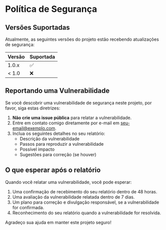 # Política de Segurança

## Versões Suportadas

Atualmente, as seguintes versões do projeto estão recebendo atualizações de segurança:

| Versão | Suportada          |
| ------ | ------------------ |
| 1.0.x  | :white_check_mark: |
| < 1.0  | :x:                |

## Reportando uma Vulnerabilidade

Se você descobrir uma vulnerabilidade de segurança neste projeto, por favor, siga estas diretrizes:

1. **Não crie uma issue pública** para relatar a vulnerabilidade.
2. Entre em contato comigo diretamente por e-mail em [seu-email@exemplo.com](mailto:seu-email@exemplo.com).
3. Inclua os seguintes detalhes no seu relatório:
   - Descrição da vulnerabilidade
   - Passos para reproduzir a vulnerabilidade
   - Possível impacto
   - Sugestões para correção (se houver)

## O que esperar após o relatório

Quando você relatar uma vulnerabilidade, você pode esperar:

1. Uma confirmação de recebimento do seu relatório dentro de 48 horas.
2. Uma avaliação da vulnerabilidade relatada dentro de 7 dias.
3. Um plano para correção e divulgação responsável, se a vulnerabilidade for confirmada.
4. Reconhecimento do seu relatório quando a vulnerabilidade for resolvida.

Agradeço sua ajuda em manter este projeto seguro!